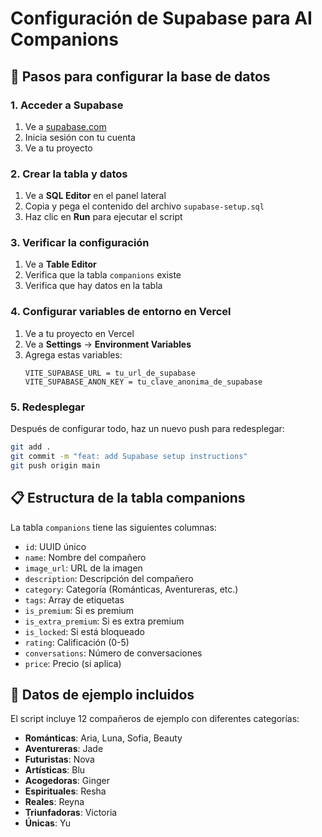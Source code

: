 # Configuración de Supabase para AI Companions

## 🚀 Pasos para configurar la base de datos

### 1. Acceder a Supabase
1. Ve a [supabase.com](https://supabase.com)
2. Inicia sesión con tu cuenta
3. Ve a tu proyecto

### 2. Crear la tabla y datos
1. Ve a **SQL Editor** en el panel lateral
2. Copia y pega el contenido del archivo `supabase-setup.sql`
3. Haz clic en **Run** para ejecutar el script

### 3. Verificar la configuración
1. Ve a **Table Editor**
2. Verifica que la tabla `companions` existe
3. Verifica que hay datos en la tabla

### 4. Configurar variables de entorno en Vercel
1. Ve a tu proyecto en Vercel
2. Ve a **Settings** → **Environment Variables**
3. Agrega estas variables:
   ```
   VITE_SUPABASE_URL = tu_url_de_supabase
   VITE_SUPABASE_ANON_KEY = tu_clave_anonima_de_supabase
   ```

### 5. Redesplegar
Después de configurar todo, haz un nuevo push para redesplegar:
```bash
git add .
git commit -m "feat: add Supabase setup instructions"
git push origin main
```

## 📋 Estructura de la tabla companions

La tabla `companions` tiene las siguientes columnas:
- `id`: UUID único
- `name`: Nombre del compañero
- `image_url`: URL de la imagen
- `description`: Descripción del compañero
- `category`: Categoría (Románticas, Aventureras, etc.)
- `tags`: Array de etiquetas
- `is_premium`: Si es premium
- `is_extra_premium`: Si es extra premium
- `is_locked`: Si está bloqueado
- `rating`: Calificación (0-5)
- `conversations`: Número de conversaciones
- `price`: Precio (si aplica)

## 🎯 Datos de ejemplo incluidos

El script incluye 12 compañeros de ejemplo con diferentes categorías:
- **Románticas**: Aria, Luna, Sofia, Beauty
- **Aventureras**: Jade
- **Futuristas**: Nova
- **Artísticas**: Blu
- **Acogedoras**: Ginger
- **Espirituales**: Resha
- **Reales**: Reyna
- **Triunfadoras**: Victoria
- **Únicas**: Yu
